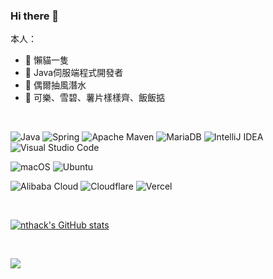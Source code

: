 ### Hi there 👋
本人：
- 🔭 懶貓一隻
- 🌱 Java伺服端程式開發者
- 👯 偶爾抽風潛水
- 🤔 可樂、雪碧、薯片樣樣齊、飯飯掂

<br>

![Java](https://img.shields.io/badge/java-%23ED8B00.svg?style=for-the-badge&logo=java&logoColor=white) ![Spring](https://img.shields.io/badge/spring-%236DB33F.svg?style=for-the-badge&logo=spring&logoColor=white) ![Apache Maven](https://img.shields.io/badge/Apache%20Maven-C71A36?style=for-the-badge&logo=Apache%20Maven&logoColor=white) ![MariaDB](https://img.shields.io/badge/MariaDB-003545?style=for-the-badge&logo=mariadb&logoColor=white) ![IntelliJ IDEA](https://img.shields.io/badge/IntelliJIDEA-000000.svg?style=for-the-badge&logo=intellij-idea&logoColor=white) ![Visual Studio Code](https://img.shields.io/badge/Visual%20Studio%20Code-0078d7.svg?style=for-the-badge&logo=visual-studio-code&logoColor=white) 

![macOS](https://img.shields.io/badge/mac%20os-000000?style=for-the-badge&logo=macos&logoColor=F0F0F0) ![Ubuntu](https://img.shields.io/badge/Ubuntu-E95420?style=for-the-badge&logo=ubuntu&logoColor=white)

![Alibaba Cloud](https://img.shields.io/badge/AlibabaCloud-%23FF6701.svg?style=for-the-badge&logo=alibabacloud&logoColor=white) ![Cloudflare](https://img.shields.io/badge/Cloudflare-F38020?style=for-the-badge&logo=Cloudflare&logoColor=white) 	![Vercel](https://img.shields.io/badge/Vultr-007BFC.svg?style=for-the-badge&logo=vultr)


<br>
<!-- User Stats -->

[![nthack's GitHub stats](https://github-readme-stats.vercel.app/api?username=nthack&show_icons=true&theme=tokyonight)](https://github.com/anuraghazra/github-readme-stats)


<br>

[![](https://komarev.com/ghpvc/?username=nthack&style=for-the-badge&label=Visitor+count&color=red)](https://github.com/antonkomarev/github-profile-views-counter)
